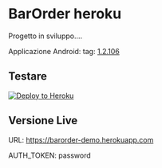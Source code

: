 # BarOrder heroku

Progetto in sviluppo....

Applicazione Android: tag: [1.2.106](https://github.com/therickys93/BarOrderAndroid/releases/tag/1.2.106)

## Testare

[![Deploy to Heroku](https://www.herokucdn.com/deploy/button.png)](https://heroku.com/deploy)


## Versione Live

URL: https://barorder-demo.herokuapp.com

AUTH_TOKEN: password
